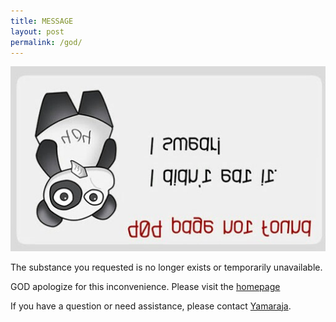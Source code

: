 ```yaml
---
title: MESSAGE
layout: post
permalink: /god/
---
```


![GOD](/images/ooops.jpg)

The substance you requested is no longer exists or temporarily unavailable.

GOD apologize for this inconvenience. Please visit the [homepage](http://saticse.github.io/)

If you have a question or need assistance, please contact [Yamaraja](mailto:cs-sati@protonmail.com).
